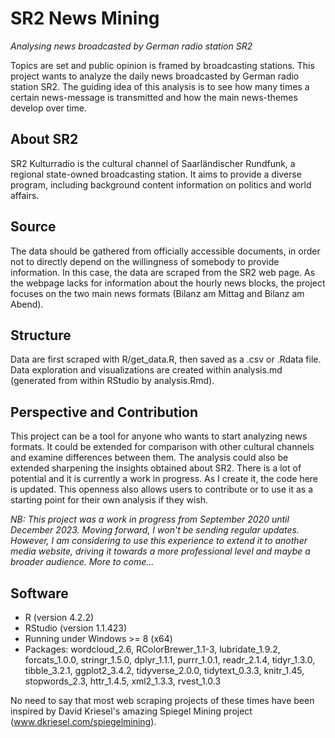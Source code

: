 # SR2 News Mining
_Analysing news broadcasted by German radio station SR2_

Topics are set and public opinion is framed by broadcasting stations. This project wants to analyze the daily news broadcasted by German radio station SR2. The guiding idea of this analysis is to see how many times a certain news-message is transmitted and how the main news-themes develop over time.

## About SR2
SR2 Kulturradio is the cultural channel of Saarländischer Rundfunk, a regional state-owned broadcasting station. It aims to provide a diverse program, including background content information on politics and world affairs.

## Source
The data should be gathered from officially accessible documents, in order not to directly depend on the willingness of somebody to provide information. In this case, the data are scraped from the SR2 web page. As the webpage lacks for information about the hourly news blocks, the project focuses on the two main news formats (Bilanz am Mittag and Bilanz am Abend).

## Structure
Data are first scraped with R/get_data.R, then saved as a .csv or .Rdata file. Data exploration and visualizations are created within analysis.md (generated from within RStudio by analysis.Rmd).

## Perspective and Contribution
This project can be a tool for anyone who wants to start analyzing news formats. It could be extended for comparison with other cultural channels and examine differences between them. The analysis could also be extended sharpening the insights obtained about SR2. There is a lot of potential and it is currently a work in progress. As I create it, the code here is updated. This openness also allows users to contribute or to use it as a starting point for their own analysis if they wish.

*NB: This project was a work in progress from September 2020 until December 2023. Moving forward, I won't be sending regular updates. However, I am considering to use this experience to extend it to another media website, driving it towards a more professional level and maybe a broader audience. More to come...*

## Software
- R (version 4.2.2)
- RStudio (version 1.1.423)
- Running under Windows >= 8 (x64)
- Packages: wordcloud_2.6, RColorBrewer_1.1-3, lubridate_1.9.2, forcats_1.0.0, stringr_1.5.0, dplyr_1.1.1, purrr_1.0.1, readr_2.1.4, tidyr_1.3.0, tibble_3.2.1, ggplot2_3.4.2, tidyverse_2.0.0, tidytext_0.3.3, knitr_1.45, stopwords_2.3, httr_1.4.5, xml2_1.3.3, rvest_1.0.3

No need to say that most web scraping projects of these times have been inspired by David Kriesel's amazing Spiegel Mining project (www.dkriesel.com/spiegelmining).
